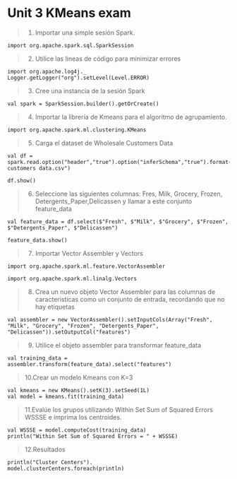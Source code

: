 # Unit 3 KMeans exam

> 1. Importar una simple sesión Spark.

```
import org.apache.spark.sql.SparkSession
```

> 2. Utilice las lineas de código para minimizar errores
```
import org.apache.log4j._
Logger.getLogger("org").setLevel(Level.ERROR)
```

> 3. Cree una instancia de la sesión Spark
```
val spark = SparkSession.builder().getOrCreate()
```

> 4. Importar la librería de Kmeans para el algoritmo de agrupamiento.
```
import org.apache.spark.ml.clustering.KMeans
```

> 5. Carga el dataset de Wholesale Customers Data
```
val df = spark.read.option("header","true").option("inferSchema","true").format("csv").load("Wholesale customers data.csv")
```
```
df.show()
```

> 6. Seleccione las siguientes columnas: Fres, Milk, Grocery, Frozen, Detergents_Paper,Delicassen y llamar a este conjunto feature_data
```
val feature_data = df.select($"Fresh", $"Milk", $"Grocery", $"Frozen", $"Detergents_Paper", $"Delicassen")
```
```
feature_data.show()
```

> 7. Importar Vector Assembler y Vectors
```
import org.apache.spark.ml.feature.VectorAssembler
```
```
import org.apache.spark.ml.linalg.Vectors
```

> 8. Crea un nuevo objeto Vector Assembler para las columnas de caracteristicas como un conjunto de entrada, recordando que no hay etiquetas

```
val assembler = new VectorAssembler().setInputCols(Array("Fresh", "Milk", "Grocery", "Frozen", "Detergents_Paper", "Delicassen")).setOutputCol("features")
```

> 9. Utilice el objeto assembler para transformar feature_data
```
val training_data = assembler.transform(feature_data).select("features")
```

> 10.Crear un modelo Kmeans con K=3
```
val kmeans = new KMeans().setK(3).setSeed(1L)
val model = kmeans.fit(training_data)
```

> 11.Evalúe los grupos utilizando Within Set Sum of Squared Errors WSSSE e imprima los centroides.
```
val WSSSE = model.computeCost(training_data)
println("Within Set Sum of Squared Errors = " + WSSSE)
```

> 12.Resultados
```
println("Cluster Centers").
model.clusterCenters.foreach(println)
```

